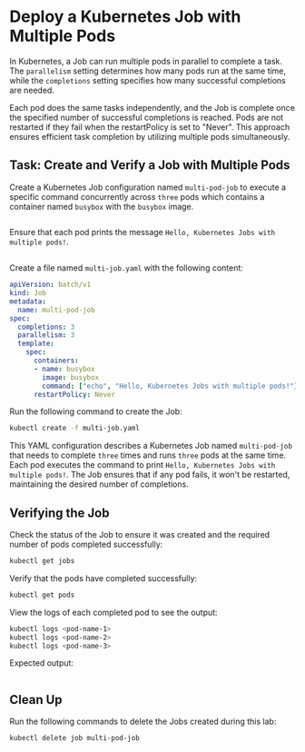 # Deploy a Kubernetes Job with Multiple Pods


In Kubernetes, a Job can run multiple pods in parallel to complete a task. The `parallelism` setting determines how many pods run at the same time, while the `completions` setting specifies how many successful completions are needed. 

Each pod does the same tasks independently, and the Job is complete once the specified number of successful completions is reached. Pods are not restarted if they fail when the restartPolicy is set to "Never". This approach ensures efficient task completion by utilizing multiple pods simultaneously.


## Task: Create and Verify a Job with Multiple Pods

Create a Kubernetes Job configuration named `multi-pod-job` to execute a specific command concurrently across `three` pods which contains a container named `busybox` with the `busybox` image. 

<img src="https://github.com/Minhaz00/K8s-lab/blob/Minhaz/Lab%20-%20Job%20with%20multiple%20pods/images/image-1.png?raw=true" alt="" />


Ensure that each pod prints the message `Hello, Kubernetes Jobs with multiple pods!`.

## 

Create a file named `multi-job.yaml` with the following content:

```yaml
apiVersion: batch/v1
kind: Job
metadata:
  name: multi-pod-job
spec:
  completions: 3
  parallelism: 3
  template:
    spec:
      containers:
      - name: busybox
        image: busybox
        command: ["echo", "Hello, Kubernetes Jobs with multiple pods!"]
      restartPolicy: Never
```

Run the following command to create the Job:

```bash
kubectl create -f multi-job.yaml
```

This YAML configuration describes a Kubernetes Job named `multi-pod-job` that needs to complete `three` times and runs `three` pods at the same time. Each pod executes the command to print `Hello, Kubernetes Jobs with multiple pods!`. The Job ensures that if any pod fails, it won't be restarted, maintaining the desired number of completions.


## Verifying the Job

Check the status of the Job to ensure it was created and the required number of pods completed successfully:

```bash
kubectl get jobs
```

Verify that the pods have completed successfully:

```bash
kubectl get pods
```

View the logs of each completed pod to see the output:

```bash
kubectl logs <pod-name-1>
kubectl logs <pod-name-2>
kubectl logs <pod-name-3>
```

Expected output:

<img src="https://github.com/Minhaz00/K8s-lab/blob/Minhaz/Lab%20Job%20with%20multiple%20pods/images/image.png?raw=true" alt="" />

## Clean Up

Run the following commands to delete the Jobs created during this lab:

```bash
kubectl delete job multi-pod-job
```